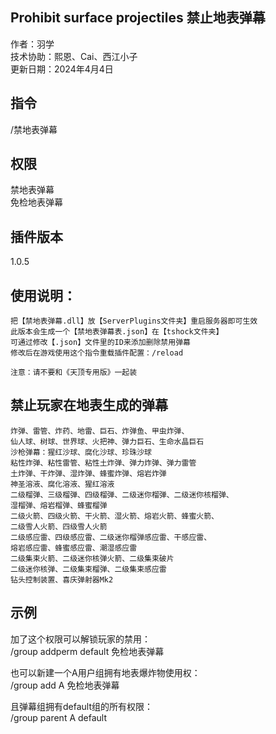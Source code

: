 ## Prohibit surface projectiles 禁止地表弹幕
作者：羽学  
技术协助：熙恩、Cai、西江小子  
更新日期：2024年4月4日

## 指令  
/禁地表弹幕

## 权限
禁地表弹幕  
免检地表弹幕  

## 插件版本
1.0.5  

## 使用说明：
```
把【禁地表弹幕.dll】放【ServerPlugins文件夹】重启服务器即可生效
此版本会生成一个【禁地表弹幕表.json】在【tshock文件夹】
可通过修改【.json】文件里的ID来添加删除禁用弹幕
修改后在游戏使用这个指令重载插件配置：/reload

注意：请不要和《天顶专用版》一起装
```

## 禁止玩家在地表生成的弹幕
```
炸弹、雷管、炸药、地雷、巨石、炸弹鱼、甲虫炸弹、
仙人球、树球、世界球、火把神、弹力巨石、生命水晶巨石
沙枪弹幕：猩红沙球、腐化沙球、珍珠沙球
粘性炸弹、粘性雷管、粘性土炸弹、弹力炸弹、弹力雷管
土炸弹、干炸弹、湿炸弹、蜂蜜炸弹、熔岩炸弹
神圣溶液、腐化溶液、猩红溶液
二级榴弹、三级榴弹、四级榴弹、二级迷你榴弹、二级迷你核榴弹、
湿榴弹、熔岩榴弹、蜂蜜榴弹
二级火箭、四级火箭、干火箭、湿火箭、熔岩火箭、蜂蜜火箭、
二级雪人火箭、四级雪人火箭
二级感应雷、四级感应雷、二级迷你榴弹感应雷、干感应雷、
熔岩感应雷、蜂蜜感应雷、潮湿感应雷
二级集束火箭、二级迷你核弹火箭、二级集束破片
二级迷你核弹、二级集束榴弹、二级集束感应雷
钻头控制装置、喜庆弹射器Mk2
```

## 示例
加了这个权限可以解锁玩家的禁用：  
/group addperm default 免检地表弹幕

也可以新建一个A用户组拥有地表爆炸物使用权：  
/group add A 免检地表弹幕

且弹幕组拥有default组的所有权限：  
/group parent A default
